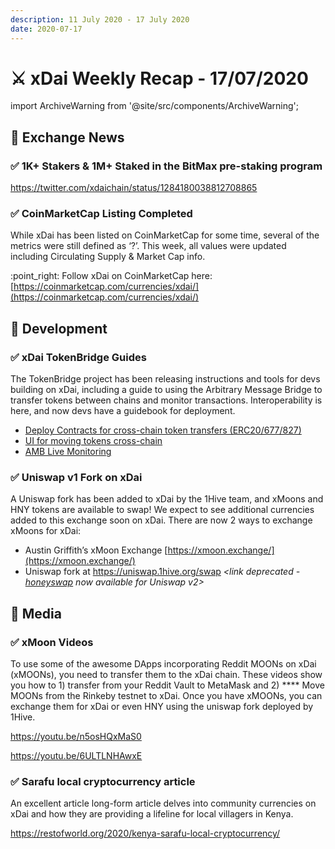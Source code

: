```yaml
---
description: 11 July 2020 - 17 July 2020
date: 2020-07-17
---
```


# ⚔️ xDai Weekly Recap - 17/07/2020

import ArchiveWarning from '@site/src/components/ArchiveWarning';

<ArchiveWarning />

## :satellite: Exchange News

### ✅ 1K+ Stakers & 1M+ Staked in the BitMax pre-staking program

https://twitter.com/xdaichain/status/1284180038812708865

### ✅ CoinMarketCap Listing Completed

While xDai has been listed on CoinMarketCap for some time, several of the metrics were still defined as ‘?’. This week, all values were updated including Circulating Supply & Market Cap info.

:point\_right: Follow xDai on CoinMarketCap here: [https://coinmarketcap.com/currencies/xdai/](https://coinmarketcap.com/currencies/xdai/)

## :office: Development

### ✅ xDai TokenBridge Guide**s**

The TokenBridge project has been releasing instructions and tools for devs building on xDai, including a guide to using the Arbitrary Message Bridge to transfer tokens between chains and monitor transactions. Interoperability is here, and now devs have a guidebook for deployment.

* [Deploy Contracts for cross-chain token transfers (ERC20/677/827)](https://docs.tokenbridge.net/eth-xdai-amb-bridge/deploy-erc20-erc677-erc827-to-erc677-amb-bridge-extension)
* [UI for moving tokens cross-chain](https://docs.tokenbridge.net/eth-xdai-amb-bridge/ui-to-transfer-tokens-through-amb)
* [AMB Live Monitoring](https://alm-xdai.herokuapp.com/)

### ✅ Uniswap v1 Fork on xDai

A Uniswap fork has been added to xDai by the 1Hive team, and xMoons and HNY tokens are available to swap! We expect to see additional currencies added to this exchange soon on xDai. There are now 2 ways to exchange xMoons for xDai:

* Austin Griffith’s xMoon Exchange [https://xmoon.exchange/](https://xmoon.exchange/)
* Uniswap fork at https://uniswap.1hive.org/swap _\<link deprecated -_ [_honeyswap_](https://honeyswap.org/) _now available for Uniswap v2>_

## :newspaper: Media

### ✅ **xMoon Videos**

To use some of the awesome DApps incorporating Reddit MOONs on xDai (xMOONs), you need to transfer them to the xDai chain. These videos show you how to 1) transfer from your Reddit Vault to MetaMask and 2) **** Move MOONs from the Rinkeby testnet to xDai.  Once you have xMOONs, you can exchange them for xDai or even HNY using the uniswap fork deployed by 1Hive.

https://youtu.be/n5osHQxMaS0

https://youtu.be/6ULTLNHAwxE

### ✅ **Sarafu local cryptocurrency article**

An excellent article long-form article delves into community currencies on xDai and how they are providing a lifeline for local villagers in Kenya.

https://restofworld.org/2020/kenya-sarafu-local-cryptocurrency/




